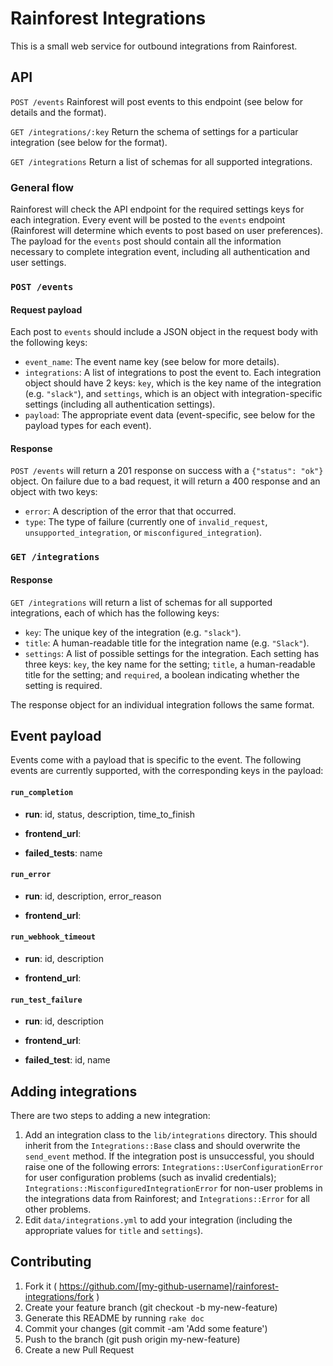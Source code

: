 # Rainforest Integrations

This is a small web service for outbound integrations from
Rainforest.

## API
`POST /events`
Rainforest will post events to this endpoint (see below for details
and the format).

`GET /integrations/:key`
Return the schema of settings for a particular integration (see below
for the format).

`GET /integrations`
Return a list of schemas for all supported integrations.

### General flow
Rainforest will check the API endpoint for the required settings keys
for each integration. Every event will be posted to the `events`
endpoint (Rainforest will determine which events to post based on user
preferences). The payload for the `events` post should contain all the
information necessary to complete integration event, including all
authentication and user settings.

### `POST /events`
#### Request payload
Each post to `events` should include a JSON object in the request body
with the following keys:

- `event_name`: The event name key (see below for more details).
- `integrations`: A list of integrations to post the event to. Each
  integration object should have 2 keys: `key`, which is the key name
  of the integration (e.g. `"slack"`), and `settings`, which is an
  object with integration-specific settings (including all
  authentication settings).
- `payload`: The appropriate event data (event-specific, see below for
  the payload types for each event).

#### Response
`POST /events` will return a 201 response on success with a
`{"status": "ok"}` object. On failure due to a bad request, it will
return a 400 response and an object with two keys:

- `error`: A description of the error that that occurred.
- `type`: The type of failure (currently one of `invalid_request`,
  `unsupported_integration`, or `misconfigured_integration`).

### `GET /integrations`
#### Response
`GET /integrations` will return a list of schemas for all supported
integrations, each of which has the following keys:

- `key`: The unique key of the integration (e.g. `"slack"`).
- `title`: A human-readable title for the integration name
  (e.g. `"Slack"`).
- `settings`: A list of possible settings for the integration. Each
  setting has three keys: `key`, the key name for the setting;
  `title`, a human-readable title for the setting; and `required`, a
  boolean indicating whether the setting is required.

The response object for an individual integration follows the same
format.

## Event payload
Events come with a payload that is specific to the event. The
following events are currently supported, with the corresponding keys
in the payload:


#### `run_completion`

- **run**: id, status, description, time_to_finish

- **frontend_url**: 

- **failed_tests**: name


#### `run_error`

- **run**: id, description, error_reason

- **frontend_url**: 


#### `run_webhook_timeout`

- **run**: id, description

- **frontend_url**: 


#### `run_test_failure`

- **run**: id, description

- **frontend_url**: 

- **failed_test**: id, name




## Adding integrations
There are two steps to adding a new integration:

1. Add an integration class to the `lib/integrations` directory. This
   should inherit from the `Integrations::Base` class and should
   overwrite the `send_event` method. If the integration post is
   unsuccessful, you should raise one of the following errors:
   `Integrations::UserConfigurationError` for user configuration
   problems (such as invalid credentials);
   `Integrations::MisconfiguredIntegrationError` for non-user problems
   in the integrations data from Rainforest; and `Integrations::Error`
   for all other problems.
2. Edit `data/integrations.yml` to add your integration (including the
   appropriate values for `title` and `settings`).

## Contributing
1. Fork it ( https://github.com/[my-github-username]/rainforest-integrations/fork )
2. Create your feature branch (git checkout -b my-new-feature)
3. Generate this README by running `rake doc`
4. Commit your changes (git commit -am 'Add some feature')
5. Push to the branch (git push origin my-new-feature)
6. Create a new Pull Request
